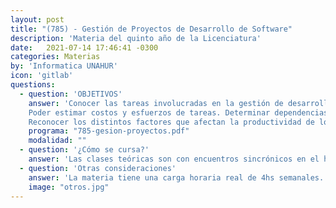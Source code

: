 ```yaml
---
layout: post
title: "(785) - Gestión de Proyectos de Desarrollo de Software"
description: 'Materia del quinto año de la Licenciatura'
date:   2021-07-14 17:46:41 -0300
categories: Materias
by: 'Informatica UNAHUR'
icon: 'gitlab'
questions:
  - question: 'OBJETIVOS'
    answer: 'Conocer las tareas involucradas en la gestión de desarrollo de software.
    Poder estimar costos y esfuerzos de tareas. Determinar dependencias y recursos necesarios para el desarrollo de un proyecto. Identificar riesgos y elaborar planes para su manejo. Poder elaborar reportes de estados de un proyecto.
    Reconocer los distintos factores que afectan la productividad de los equipos. Saber seleccionar y utilizar herramientas de administración de proyectos.'
    programa: "785-gesion-proyectos.pdf"
    modalidad: ""
  - question: '¿Cómo se cursa?'
    answer: 'Las clases teóricas son con encuentros sincrónicos en el horario de la asignatura. Los alumnos requieren tiempo adicional para el desarrollo de las actividades prácticas.'
  - question: 'Otras consideraciones'
    answer: 'La materia tiene una carga horaria real de 4hs semanales. La recomendación es estar presente en todas las clases, repasar los contenidos y tiempo extra de estudio.'
    image: "otros.jpg"
---
```

